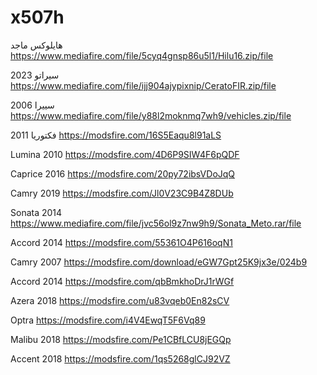 # x507h

هايلوكس ماجد
https://www.mediafire.com/file/5cyq4gnsp86u5l1/Hilu16.zip/file

سيراتو 2023
https://www.mediafire.com/file/ijj904ajypixnip/CeratoFIR.zip/file

سييرا 2006
https://www.mediafire.com/file/y88l2moknmq7wh9/vehicles.zip/file

فكتوريا 2011
https://modsfire.com/16S5Eaqu8l91aLS


Lumina 2010
https://modsfire.com/4D6P9SIW4F6pQDF

Caprice 2016 
https://modsfire.com/20py72ibsVDoJqQ

Camry 2019 
https://modsfire.com/Jl0V23C9B4Z8DUb

Sonata 2014 
https://www.mediafire.com/file/jvc56ol9z7nw9h9/Sonata_Meto.rar/file

Accord 2014 
https://modsfire.com/55361O4P616oqN1


Camry 2007 
https://modsfire.com/download/eGW7Gpt25K9jx3e/024b9


Accord 2014 
https://modsfire.com/qbBmkhoDrJ1rWGf

Azera 2018
https://modsfire.com/u83vqeb0En82sCV

Optra 
https://modsfire.com/i4V4EwqT5F6Vq89

Malibu 2018 
https://modsfire.com/Pe1CBfLCU8jEGQp

Accent 2018
https://modsfire.com/1qs5268glCJ92VZ

